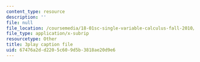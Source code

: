 ```yaml
---
content_type: resource
description: ''
file: null
file_location: /coursemedia/18-01sc-single-variable-calculus-fall-2010/67476a2dd2205c609d5b3818ae20d9e6_PNTnmH6jsRI.vtt
file_type: application/x-subrip
resourcetype: Other
title: 3play caption file
uid: 67476a2d-d220-5c60-9d5b-3818ae20d9e6
---
```

